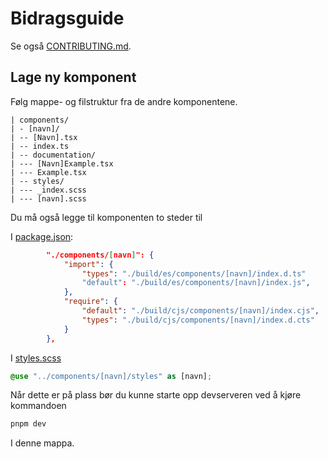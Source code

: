 # Bidragsguide

Se også [CONTRIBUTING.md](../../CONTRIBUTING.md).

## Lage ny komponent

Følg mappe- og filstruktur fra de andre komponentene.

```
| components/
| - [navn]/
| -- [Navn].tsx
| -- index.ts
| -- documentation/
| --- [Navn]Example.tsx
| --- Example.tsx
| -- styles/
| --- _index.scss
| --- [navn].scss
```

Du må også legge til komponenten to steder til

I [package.json](./package.json):

```json
        "./components/[navn]": {
            "import": {
                "types": "./build/es/components/[navn]/index.d.ts"
                "default": "./build/es/components/[navn]/index.js",
            },
            "require": {
                "default": "./build/cjs/components/[navn]/index.cjs",
                "types": "./build/cjs/components/[navn]/index.d.cts"
            }
        },
```

I [styles.scss](./src/styles/styles.scss)

```scss
@use "../components/[navn]/styles" as [navn];
```

Når dette er på plass bør du kunne starte opp devserveren ved å kjøre kommandoen

```bash
pnpm dev
```

I denne mappa.

